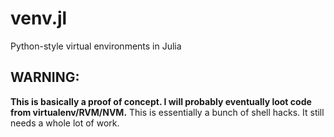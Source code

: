 venv.jl
=======

Python-style virtual environments in Julia

## WARNING:

**This is basically a proof of concept. I will probably eventually loot code
from virtualenv/RVM/NVM.** This is essentially a bunch of shell hacks. It still
needs a whole lot of work.

